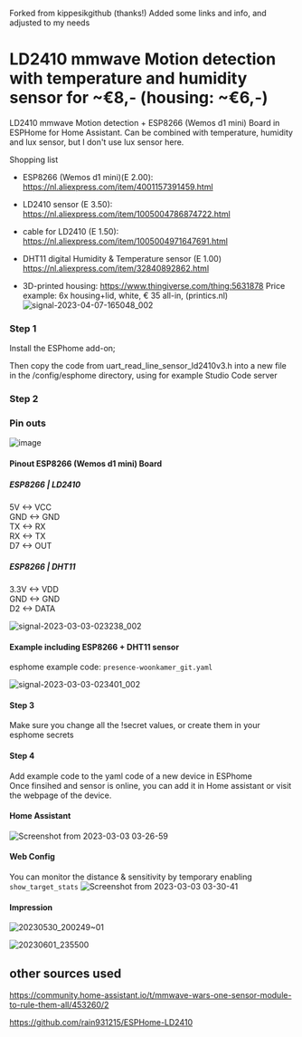 Forked from kippesikgithub (thanks!) 
Added some links and info, and adjusted to my needs

# LD2410 mmwave Motion detection with temperature and humidity sensor for ~€8,-  (housing: ~€6,-)

LD2410 mmwave Motion detection + ESP8266 (Wemos d1 mini) Board in ESPHome for Home Assistant. 
Can be combined with temperature, humidity and lux sensor, but I don't use lux sensor here.

Shopping list
- ESP8266 (Wemos d1 mini)(E 2.00): https://nl.aliexpress.com/item/4001157391459.html
- LD2410 sensor (E 3.50): https://nl.aliexpress.com/item/1005004786874722.html
- cable for LD2410 (E 1.50): https://nl.aliexpress.com/item/1005004971647691.html
- DHT11 digital Humidity & Temperature sensor (E 1.00) https://nl.aliexpress.com/item/32840892862.html

- 3D-printed housing: https://www.thingiverse.com/thing:5631878
Price example:
6x housing+lid, white, € 35 all-in, (printics.nl)
![signal-2023-04-07-165048_002](https://user-images.githubusercontent.com/74005072/230629117-bf4672eb-1cd2-47e3-a572-2170de3b5f0c.jpeg)

  
### Step 1
Install the ESPhome add-on;

Then copy the code from uart_read_line_sensor_ld2410v3.h into a new file in the /config/esphome directory, using for example Studio Code server

### Step 2
### Pin outs

![image](https://user-images.githubusercontent.com/100353268/213939599-cc16b760-055d-4786-9fc2-663132c9dd59.png)

#### Pinout ESP8266 (Wemos d1 mini) Board

##### ESP8266 | LD2410  
5V <-> VCC  
GND <-> GND  
TX <-> RX  
RX <-> TX  
D7 <-> OUT  

##### ESP8266 | DHT11  
3.3V <-> VDD  
GND <-> GND   
D2 <-> DATA 

![signal-2023-03-03-023238_002](https://user-images.githubusercontent.com/74005072/222615325-db56ee88-5517-4e04-a8bb-0634b4329030.jpeg)


#### Example including ESP8266 + DHT11 sensor  
esphome example code: `presence-woonkamer_git.yaml`

![signal-2023-03-03-023401_002](https://user-images.githubusercontent.com/74005072/222612311-f6e99d1f-da2b-482f-a668-9d82682899e3.jpeg)

#### Step 3
Make sure you change all the !secret values, or create them in your esphome secrets  

#### Step 4
Add example code to the yaml code of a new device in ESPhome  
Once finsihed and sensor is online, you can add it in Home assistant or visit the webpage of the device.

#### Home Assistant
![Screenshot from 2023-03-03 03-26-59](https://user-images.githubusercontent.com/74005072/222616032-f306ec58-261c-4068-8ed8-fb3bc4e97893.png)


#### Web Config
You can monitor the distance & sensitivity by temporary enabling `show_target_stats`
![Screenshot from 2023-03-03 03-30-41](https://user-images.githubusercontent.com/74005072/222616576-55c012a3-9f28-40b0-b670-20131b6e72cc.png)

#### Impression
![20230530_200249~01](https://github.com/PeterKawa/esp_motion_mmwave/assets/74005072/c054a4e8-73b5-4284-9585-6a25a5985751)

![20230601_235500](https://github.com/PeterKawa/esp_motion_mmwave/assets/74005072/02c19245-f45f-44e9-b6d7-53d5c66e8882)

## other sources used  
https://community.home-assistant.io/t/mmwave-wars-one-sensor-module-to-rule-them-all/453260/2
  
https://github.com/rain931215/ESPHome-LD2410
  
